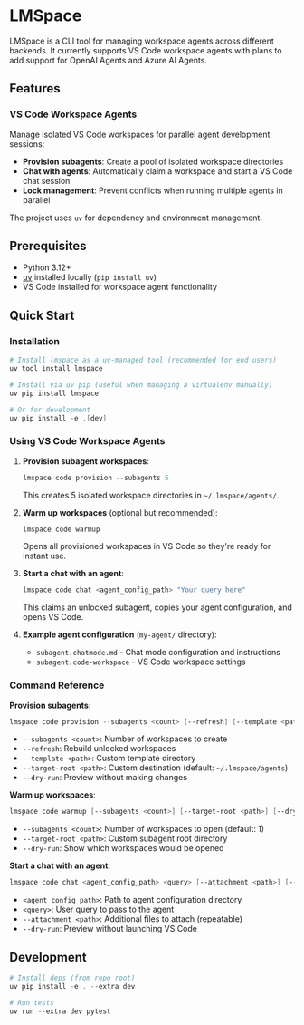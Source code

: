 # LMSpace

LMSpace is a CLI tool for managing workspace agents across different backends. It currently supports VS Code workspace agents with plans to add support for OpenAI Agents and Azure AI Agents.

## Features

### VS Code Workspace Agents

Manage isolated VS Code workspaces for parallel agent development sessions:

- **Provision subagents**: Create a pool of isolated workspace directories
- **Chat with agents**: Automatically claim a workspace and start a VS Code chat session
- **Lock management**: Prevent conflicts when running multiple agents in parallel

The project uses `uv` for dependency and environment management.

## Prerequisites

- Python 3.12+
- [uv](https://github.com/astral-sh/uv) installed locally (`pip install uv`)
- VS Code installed for workspace agent functionality

## Quick Start

### Installation

```powershell
# Install lmspace as a uv-managed tool (recommended for end users)
uv tool install lmspace

# Install via uv pip (useful when managing a virtualenv manually)
uv pip install lmspace

# Or for development
uv pip install -e .[dev]
```

### Using VS Code Workspace Agents

1. **Provision subagent workspaces**:
   ```powershell
   lmspace code provision --subagents 5
   ```
   This creates 5 isolated workspace directories in `~/.lmspace/agents/`.

2. **Warm up workspaces** (optional but recommended):
   ```powershell
   lmspace code warmup
   ```
   Opens all provisioned workspaces in VS Code so they're ready for instant use.

3. **Start a chat with an agent**:
   ```powershell
   lmspace code chat <agent_config_path> "Your query here"
   ```
   This claims an unlocked subagent, copies your agent configuration, and opens VS Code.

4. **Example agent configuration** (`my-agent/` directory):
   - `subagent.chatmode.md` - Chat mode configuration and instructions
   - `subagent.code-workspace` - VS Code workspace settings

### Command Reference

**Provision subagents**:
```powershell
lmspace code provision --subagents <count> [--refresh] [--template <path>] [--target-root <path>]
```
- `--subagents <count>`: Number of workspaces to create
- `--refresh`: Rebuild unlocked workspaces
- `--template <path>`: Custom template directory
- `--target-root <path>`: Custom destination (default: `~/.lmspace/agents`)
- `--dry-run`: Preview without making changes

**Warm up workspaces**:
```powershell
lmspace code warmup [--subagents <count>] [--target-root <path>] [--dry-run]
```
- `--subagents <count>`: Number of workspaces to open (default: 1)
- `--target-root <path>`: Custom subagent root directory
- `--dry-run`: Show which workspaces would be opened

**Start a chat with an agent**:
```powershell
lmspace code chat <agent_config_path> <query> [--attachment <path>] [--dry-run]
```
- `<agent_config_path>`: Path to agent configuration directory
- `<query>`: User query to pass to the agent
- `--attachment <path>`: Additional files to attach (repeatable)
- `--dry-run`: Preview without launching VS Code

## Development

```powershell
# Install deps (from repo root)
uv pip install -e . --extra dev

# Run tests
uv run --extra dev pytest
```
